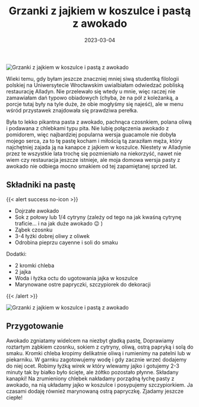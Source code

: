 ﻿---
title: "Grzanki z jajkiem w koszulce i pastą z awokado"
date: 2023-03-04
categories:
- śniadanie
tags:
- pieczywo
- awokado
- jajko
- wegetariańskie
- bez laktozy

thumbnailImagePosition: "top"
---
![Grzanki z jajkiem w koszulce i pastą z awokado](Grzanki-z-jajkiem-i-awokado-2.JPG)

Wieki temu, gdy byłam jeszcze znaczniej mniej siwą studentką filologii polskiej na Uniwersytecie Wrocławskim uwialbiałam odwiedzać pobliską restaurację Alladyn. Nie przelewało się wtedy u mnie, więc raczej nie zamawiałam dań typowo obiadowych (chyba, że na pół z koleżanką, a porcje tutaj były na tyle duże, że obie mogłyśmy się najeść), ale w menu wśród przystawek znajdowała się prawdziwa perełka. 
<!--more-->
Była to lekko pikantna pasta z awokado, pachnąca czosnkiem, polana oliwą i podawana z chlebkami typu pita. Nie lubię połączenia awokado z pomidorem, więc najbardziej popularna wersja guacamole nie dobyła mojego serca, za to tę pastę kocham i miłością tą zaraziłam męża, który najchętniej zajada ją na kanapce z jajkiem w koszulce. Niestety w Alladynie przez te wszystkie lata trochę się pozmieniało na niekorzyść, nawet nie wiem czy restauracja jeszcze istnieje, ale moja domowa wersja pasty z awokado nie odbiega mocno smakiem od tej zapamiętanej sprzed lat.

## Składniki na pastę
{{< alert success no-icon >}}
- Dojrzałe awokado
- Sok z połowy lub 1/4 cytryny (zależy od tego na jak kwaśną cytrynę traficie… i na jak duże awokado 😉 )
- Ząbek czosnku
- 3-4 łyżki dobrej oliwy z oliwek
- Odrobina pieprzu cayenne i soli do smaku

Dodatki:
- 2 kromki chleba
- 2 jajka
- Woda i łyżka octu do ugotowania jajka w koszulce 
- Marynowane ostre papryczki, szczypiorek do dekoracji


{{< /alert >}}

![Grzanki z jajkiem w koszulce i pastą z awokado](Grzanki-z-jajkiem-i-awokado-1.JPG)
## Przygotowanie
Awokado zgniatamy widelcem na niezbyt gładką pastę, Doprawiamy roztartym ząbkiem czosnku, sokiem z cytryny, oliwą, ostrą papryką i solą do smaku. 
Kromki chleba kropimy delikatnie oliwą i rumienimy na patelni lub w piekarniku. 
W garnku zagotowujemy wodę i gdy zacznie wrzeć dodajemy do niej ocet. Robimy łyżką wirek w który wlewamy jajko i gotujemy 2-3 minuty tak by białko było ścięte, ale żółtko pozostało płynne. 
Składany kanapki! Na zrumieniony chlebek nakładamy porządną łychę pasty z awokado, na nią układamy jajko w koszulce i posypujemy szczypiorkiem. Ja czasami dodaję również marynowaną ostrą papryczkę. 
Zjadamy jeszcze ciepłe! 

